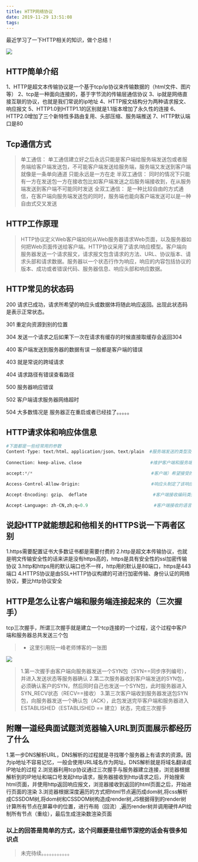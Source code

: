 ```yaml
---
title: HTTP网络协议
date: 2019-11-29 13:51:08
tags:
---
```


最近学习了一下HTTP相关的知识，做个总结！

![](http://image.gxx365.com/http.jpeg)
<!-- more -->

## HTTP简单介绍
1、HTTP是超文本传输协议是一个基于tcp/ip协议来传输数据的（html文件、图片等）
2、tcp是一种面向连接的，基于字节流的传输层通信协议
3、ip就是网络直接互联的协议，也就是我们常说的ip地址
4、HTTP报文结构分为两种请求报文、响应报文
5、HTTP1.0到HTTP1.1的区别就是1.1版本增加了永久性的连接
6、HTTP2.0增加了三个新特性多路由复用、头部压缩、服务端推送
7、HTTP默认端口是80

## Tcp通信方式

> 单工通信： 单工通信建立好之后永远只能是客户端给服务端发送包或者服务端给客户端发送包，不可能客户端发送给服务端，服务端又发送到客户端就像是一条单向通道 只能永远是一方在走
半双工通信： 同时的情况下只能有一方在发送包一方在接收包比如客户端发送之后服务端接收到，在从服务端发送到客户端不可能同时发送
全双工通信： 是一种比较自由的方式通信，在客户端向服务端发送包的同时，服务端也能向客户端发送可以是一种自由式交叉发送

## HTTP工作原理

> HTTP协议定义Web客户端如何从Web服务器请求Web页面，以及服务器如何把Web页面传送给客户端。HTTP协议采用了请求/响应模型。客户端向服务器发送一个请求报文，请求报文包含请求的方法、URL、协议版本、请求头部和请求数据。服务器以一个状态行作为响应，响应的内容包括协议的版本、成功或者错误代码、服务器信息、响应头部和响应数据。

## HTTP常见的状态码

200 请求已成功，请求所希望的响应头或数据体将随此响应返回。出现此状态码是表示正常状态。

301 重定向资源到别的位置 

304 发送一个请求之后如果下一次在请求有缓存的时候直接取缓存会返回304 

400 客户端发送到服务器的数据有误 一般都是客户端的错误

403 就是常说的跨域请求

404 请求路径有错误查看路径

500 服务器响应错误

502 客户端请求服务器网络超时

504 大多数情况是 服务器正在重启或者已经挂了。。。。。

## HTTP请求体和响应体信息

```python
#下面都是一些经常用的参数
Content-Type: text/html、application/json、text/plain  #服务端发送的类型及采用的编码方式，不统一的话后端接收不到客户端的传参
    
Connection: keep-alive、close                          #维护客户端和服务端的连接关系 

accept:*/*                                             #客户端）希望接受的数据类

Access-Control-Allow-Origin:                           #响应头制定了该响应的资源是或否被允许给定的origin共享

Accept-Encoding: gzip、 deflate                         #客户端接收编码类型，一些网络压缩格式： gzip, deflate

Accept-Language: zh-CN,zh;q=0.9                         #客户端接收的语言类型 、中文
```

## 说起HTTP就能想起和他相关的HTTPS说一下两者区别

1.https需要配置证书大多数证书都是需要付费的
2.http是超文本传输协议，也就是明文传输安全性的话来讲是没有https高的，https是具有安全性的ssl加密传输协议
3.http和https用的默认端口也不一样，http用的默认是80端口，https是443端口
4.HTTPS协议是由SSL+HTTP协议构建的可进行加密传输、身份认证的网络协议，要比http协议安全

## HTTP是怎么让客户端和服务端连接起来的（三次握手）

tcp三次握手，所谓三次握手就是建立一个tcp连接的一个过程，这个过程中客户端和服务器总共发送三个包

>- 这里引用阮一峰老师博客的一张图

![](http://www.ruanyifeng.com/blogimg/asset/2014/bg2014092002.png)

> 1.第一次握手由客户端向服务器发送一个SYN包（SYN==同步序列编号），并进入发送状态等服务器确认
2.第二次服务器收到客户端发送的SYN包，必须确认客户的SYN，然后同时自己也发送一个SYN包，此时服务器进入SYN_RECV状态（RECV==接收）
3.第三次客户端收到服务器发送包SYN包，向服务器发送一个确认包（ACK），此包发送完毕客户端和服务器进入ESTABLISHED（ESTABLISHED == 建立）状态，完成三次握手 
 

## 附赠一道经典面试题浏览器输入URL到页面展示都经历了什么

1.第一步DNS解析URL，DNS解析的过程就是寻找哪个服务器上有请求的资源。因为ip地址不容易记忆，一般会使用URL域名作为网址。DNS解析就是将域名翻译成IP地址的过程
2.浏览器利用tcp协议通过三次握手与服务器建立连接，浏览器根据解析到的IP地址和端口号发起http请求，服务器接收到http请求之后，开始搜索html页面，并使用http返回响应报文，浏览器接收到返回的html页面之后，开始进行页面的渲染
3.浏览器根据深度遍历的方式把html节点遍历成dom树,将css解析成CSSDOM树,将dom树和CSSDOM树构造成render树,JS根据得到的render树 计算所有节点在屏幕中的位置，进行布局（回流）,遍历render树并调用硬件API绘制所有节点（重绘），最后生成渲染数渲染页面


### 以上的回答是简单的方式，这个问题要是往细节深挖的话会有很多知识点 


> 未完待续。。。。。。。。。。。